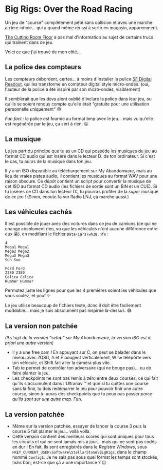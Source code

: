 # Big Rigs: Over the Road Racing

Un jeu de "course" complètement pété sans collision et avec une marche arrière infinie... qui a quand même réussi à sortir en magasin, apparemment.

[The Cutting Room Floor](https://tcrf.net/Big_Rigs:_Over_the_Road_Racing) a pas mal d'information au sujet de certains trucs qui traînent dans ce jeu.

Voici ce que j'ai trouvé de mon côté...

## La police des compteurs

Les compteurs débordent, certes... à moins d'installer la police [SF Digital Readout](https://www.1001fonts.com/digital-readout-font.html), qui les transforme en compteur digital style micro-ondes. (oui, l'auteur de la police a été inspiré par son micro-ondes, visiblement)

Il semblerait que les devs aient oublié d'inclure la police dans leur jeu, ou qu'ils se soient rendus compte qu'elle était "gratuite pour une utilisation personnelle uniquement" :stuck_out_tongue:

_Fun fact :_ la police est fournie au format bmp avec le jeu... mais vu qu'elle est regénérée par le jeu, ça sert à rien. :stuck_out_tongue:

## La musique

Le jeu part du principe que tu as un CD qui possède les musiques du jeu au format CD audio qui est inséré dans le lecteur D: de ton ordinateur. Si c'est le cas, tu auras de la musique dans ton jeu.

Il y a un ISO disponible au téléchargement sur My Abandonware, mais au lieu de vraies pistes audio, il contient les musiques au format WAV pour une raison obscure. Ce dépôt contient un script pour convertir la musique de cet ISO au format CD audio (les fichiers de sortie sont un BIN et un CUE). Si tu insères ce CD dans ton lecteur D:, tu pourras profiter de la _super_ musique de ce jeu ! (Sinon, écoute-la sur Radio LNJ, ça marche aussi.)

## Les véhicules cachés

Il est possible de jouer avec des voitures dans ce jeu de camions (ce qui ne change absolument rien, vu que les véhicules n'ont aucune différence entre eux :stuck_out_tongue:), en modifiant le fichier `Data\Cars\wh28.nfo` :

```
4
Mega1 Mega1
Mega2 Mega2
Mega3 Mega3
Sun Sun

Ford Ford
Z350 Z350
Celica Celica
Hummer Hummer
```

Permutez juste les lignes pour que les 4 premières soient les véhicules que vous voulez, et pouf :sparkles:

Le jeu utilise beaucoup de fichiers texte, donc il doit être facilement moddable... mais je suis absolument pas inspirée là-dessus. :sweat_smile:

## La version non patchée

_(Il s'agit de la version "setup" sur My Abandonware, la version ISO est à priori une autre version)_

- Il y a une free cam ! En appuyant sur C, on peut se balader dans le niveau avec ZQSD, A et E bougent verticalement, W se téléporte vers ton véhicule, et Shift fait aller la caméra plus vite.
- Tab te permet de contrôler ton adversaire (qui ne bouge pas)... ou de faire planter le jeu.
- Les checkpoints ne sont pas remis à zéro entre deux courses, ce qui fait qu'ils s'accumulent dans l'Ultranav :tm: et que si tu quittes une course sans la finir, tu dois redémarrer le jeu pour pouvoir finir une autre course, sinon tu auras des checkpoints que tu peux pas passer _parce qu'ils sont sur une autre map_. Fun.

## La version patchée

- Même sur la version patchée, essayer de lancer la course 3 puis la course 5 fait planter le jeu... voilà voilà.
- Cette version contient des meilleurs scores qui sont uniques pour tous les circuits et qui ne sont jamais mis à jour... mais qui ne sont pas codés en dur ! En fait, ils sont enregistrés dans le _Registre Windows_, sous `HKEY_CURRENT_USER\Software\StellarStone\BigRigs`, dans le champ nommé `Config1`. Je ne sais pas sous quel format les temps sont stockés, mais bon, est-ce que ça a une importance ? :stuck_out_tongue: